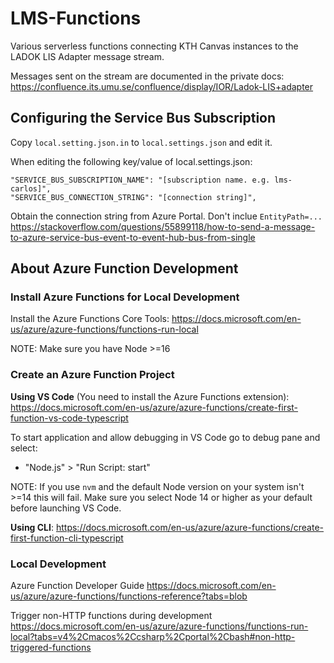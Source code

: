 # LMS-Functions

Various serverless functions connecting KTH Canvas instances to the LADOK LIS Adapter message stream.

Messages sent on the stream are documented in the private docs:
https://confluence.its.umu.se/confluence/display/IOR/Ladok-LIS+adapter

## Configuring the Service Bus Subscription

Copy `local.setting.json.in` to `local.settings.json` and edit it.

When editing the following key/value of local.settings.json:

```
"SERVICE_BUS_SUBSCRIPTION_NAME": "[subscription name. e.g. lms-carlos]",
"SERVICE_BUS_CONNECTION_STRING": "[connection string]",
```

Obtain the connection string from Azure Portal. Don't inclue `EntityPath=...`
https://stackoverflow.com/questions/55899118/how-to-send-a-message-to-azure-service-bus-event-to-event-hub-bus-from-single

## About Azure Function Development

### Install Azure Functions for Local Development

Install the Azure Functions Core Tools:
https://docs.microsoft.com/en-us/azure/azure-functions/functions-run-local

NOTE: Make sure you have Node >=16

### Create an Azure Function Project

**Using VS Code** (You need to install the Azure Functions extension):
https://docs.microsoft.com/en-us/azure/azure-functions/create-first-function-vs-code-typescript

To start application and allow debugging in VS Code go to debug pane and select:

- "Node.js" > "Run Script: start"

NOTE: If you use `nvm` and the default Node version on your system isn't >=14 this will fail.
Make sure you select Node 14 or higher as your default before launching VS Code.

**Using CLI**:
https://docs.microsoft.com/en-us/azure/azure-functions/create-first-function-cli-typescript

### Local Development

Azure Function Developer Guide
https://docs.microsoft.com/en-us/azure/azure-functions/functions-reference?tabs=blob

Trigger non-HTTP functions during development
https://docs.microsoft.com/en-us/azure/azure-functions/functions-run-local?tabs=v4%2Cmacos%2Ccsharp%2Cportal%2Cbash#non-http-triggered-functions
